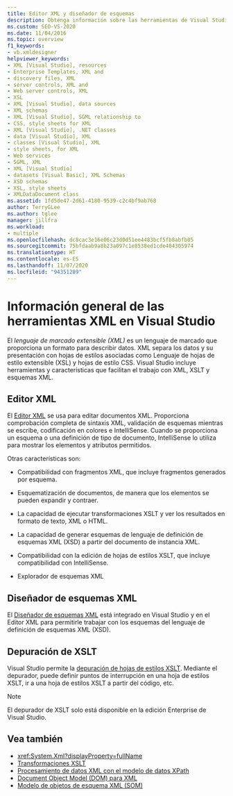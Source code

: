 ```yaml
---
title: Editor XML y diseñador de esquemas
description: Obtenga información sobre las herramientas de Visual Studio para trabajar con esquemas XML, XSLT y XML, lo que incluye el editor XML, el Diseñador de esquemas XML y el depurador de XSLT.
ms.custom: SEO-VS-2020
ms.date: 11/04/2016
ms.topic: overview
f1_keywords:
- vb.xmldesigner
helpviewer_keywords:
- XML [Visual Studio], resources
- Enterprise Templates, XML and
- discovery files, XML
- server controls, XML and
- Web server controls, XML
- XSL
- XML [Visual Studio], data sources
- XML schemas
- XML [Visual Studio], SGML relationship to
- CSS, style sheets for XML
- XML [Visual Studio], .NET classes
- data [Visual Studio], XML
- classes [Visual Studio], XML
- style sheets, for XML
- Web services
- SGML, XML
- XML [Visual Studio]
- datasets [Visual Basic], XML Schemas
- XSD schemas
- XSL, style sheets
- XMLDataDocument class
ms.assetid: 1fd5de47-2d61-4180-9539-c2c4bf9ab768
author: TerryGLee
ms.author: tglee
manager: jillfra
ms.workload:
- multiple
ms.openlocfilehash: dc8cac3e16e06c23d0d51ee4483bcf5fb8abfb05
ms.sourcegitcommit: 75bfdaab9a8b23a097c1e8538ed1cde404305974
ms.translationtype: HT
ms.contentlocale: es-ES
ms.lasthandoff: 11/07/2020
ms.locfileid: "94351289"
---
```

# <a name="overview-of-xml-tools-in-visual-studio"></a>Información general de las herramientas XML en Visual Studio

El *lenguaje de marcado extensible (XML)* es un lenguaje de marcado que proporciona un formato para describir datos. XML separa los datos y su presentación con hojas de estilos asociadas como Lenguaje de hojas de estilo extensible (XSL) y hojas de estilo CSS. Visual Studio incluye herramientas y características que facilitan el trabajo con XML, XSLT y esquemas XML.

## <a name="xml-editor"></a>Editor XML

El [Editor XML](xml-editor.md) se usa para editar documentos XML. Proporciona comprobación completa de sintaxis XML, validación de esquemas mientras se escribe, codificación en colores e IntelliSense. Cuando se proporciona un esquema o una definición de tipo de documento, IntelliSense lo utiliza para mostrar los elementos y atributos permitidos.

Otras características son:

- Compatibilidad con fragmentos XML, que incluye fragmentos generados por esquema.

- Esquematización de documentos, de manera que los elementos se pueden expandir y contraer.

- La capacidad de ejecutar transformaciones XSLT y ver los resultados en formato de texto, XML o HTML.

- La capacidad de generar esquemas de lenguaje de definición de esquemas XML (XSD) a partir del documento de instancia XML.

- Compatibilidad con la edición de hojas de estilos XSLT, que incluye compatibilidad con IntelliSense.

- Explorador de esquemas XML

## <a name="xml-schema-designer"></a>Diseñador de esquemas XML

El [Diseñador de esquemas XML](xml-schema-designer.md) está integrado en Visual Studio y en el Editor XML para permitirle trabajar con los esquemas del lenguaje de definición de esquemas XML (XSD).

## <a name="xslt-debugging"></a>Depuración de XSLT

Visual Studio permite la [depuración de hojas de estilos XSLT](../xml-tools/debugging-xslt.md). Mediante el depurador, puede definir puntos de interrupción en una hoja de estilos XSLT, ir a una hoja de estilos XSLT a partir del código, etc.

> [!NOTE]
> El depurador de XSLT solo está disponible en la edición Enterprise de Visual Studio.

## <a name="see-also"></a>Vea también

- <xref:System.Xml?displayProperty=fullName>
- [Transformaciones XSLT](/dotnet/standard/data/xml/xslt-transformations)
- [Procesamiento de datos XML con el modelo de datos XPath](/dotnet/standard/data/xml/process-xml-data-using-the-xpath-data-model)
- [Document Object Model (DOM) para XML](/dotnet/standard/data/xml/xml-document-object-model-dom)
- [Modelo de objetos de esquema XML (SOM)](/dotnet/standard/data/xml/xml-schema-object-model-som)
